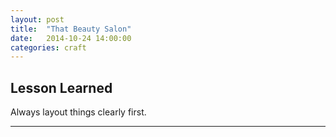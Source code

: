 ```yaml
---
layout: post
title:  "That Beauty Salon"
date:   2014-10-24 14:00:00
categories: craft
---
```



## Lesson Learned

Always layout things clearly first.


---



